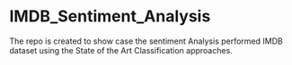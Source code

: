# IMDB_Sentiment_Analysis
The repo is created to show case the sentiment Analysis performed IMDB dataset using the State of the Art Classification approaches.
